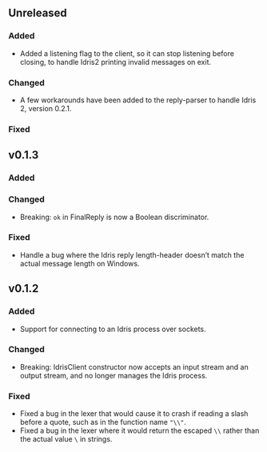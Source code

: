 ## Unreleased
### Added
- Added a listening flag to the client, so it can stop listening before closing, to handle Idris2 printing invalid messages on exit.
### Changed
- A few workarounds have been added to the reply-parser to handle Idris 2, version 0.2.1.
### Fixed

## v0.1.3
### Added
### Changed
- Breaking: `ok` in FinalReply is now a Boolean discriminator.

### Fixed
- Handle a bug where the Idris reply length-header doesn’t match the actual message length on Windows.

## v0.1.2
### Added
- Support for connecting to an Idris process over sockets.

### Changed
- Breaking: IdrisClient constructor now accepts an input stream and an output stream, and no longer manages the Idris process.

### Fixed
- Fixed a bug in the lexer that would cause it to crash if reading a slash before a quote, such as in the function name `"\\"`.
- Fixed a bug in the lexer where it would return the escaped `\\` rather than the actual value `\` in strings.

